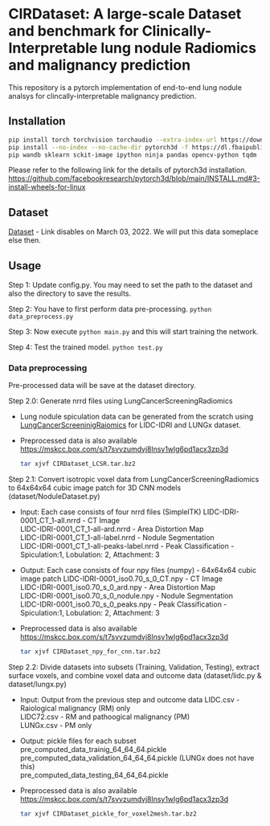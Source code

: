 # CIRDataset: A large-scale Dataset and benchmark for Clinically-Interpretable lung nodule Radiomics and malignancy prediction

This repository is a pytorch implementation of end-to-end lung nodule analsys for clincally-interpretable malignancy prediction.

## Installation
```bash
pip install torch torchvision torchaudio --extra-index-url https://download.pytorch.org/whl/cu113
pip install --no-index --no-cache-dir pytorch3d -f https://dl.fbaipublicfiles.com/pytorch3d/packaging/wheels/py38_cu113_pyt1110/download.html
pip wandb sklearn sckit-image ipython ninja pandas opencv-python tqdm
```
Please refer to the following link for the details of pytorch3d installation.
https://github.com/facebookresearch/pytorch3d/blob/main/INSTALL.md#3-install-wheels-for-linux

## Dataset
[Dataset](https://mskcc.ent.box.com/s/w9n5ypo48pq3h5lkxwva5vlnwmxzbc05) - Link disables on March 03, 2022. We will put this data someplace else then.



## Usage
Step 1: Update config.py. You may need to set the path to the dataset and also the directory to save the results.

Step 2: You have to first perform data pre-processing. `python data_preprocess.py`

Step 3: Now execute `python main.py` and this will start training the network.

Step 4: Test the trained model. `python test.py`

### Data preprocessing
Pre-processed data will be save at the dataset directory.

Step 2.0: Generate nrrd files using LungCancerScreeningRadiomics
- Lung nodule spiculation data can be generated from the scratch using  [LungCancerScreeninigRaiomics](https://github.com/taznux/LungCancerScreeningRadiomics) for LIDC-IDRI and LUNGx dataset.  

- Preprocessed data is also available
https://mskcc.box.com/s/t7svvzumdvj8lnsy1wlg6pd1acx3zp3d  
    ```bash
    tar xjvf CIRDataset_LCSR.tar.bz2
    ```

Step 2.1: Convert isotropic voxel data from LungCancerScreeningRadiomics to 64x64x64 cubic image patch for 3D CNN models (dataset/NoduleDataset.py)
- Input: Each case consists of four nrrd files (SimpleITK)
    LIDC-IDRI-0001_CT_1-all.nrrd                - CT Image  
    LIDC-IDRI-0001_CT_1-all-ard.nrrd            - Area Distortion Map  
    LIDC-IDRI-0001_CT_1-all-label.nrrd          - Nodule Segmentation  
    LIDC-IDRI-0001_CT_1-all-peaks-label.nrrd    - Peak Classification - Spiculation:1, Lobulation: 2, Attachment: 3  
- Output: Each case consists of four npy files (numpy) - 64x64x64 cubic image patch
    LIDC-IDRI-0001_iso0.70_s_0_CT.npy           - CT Image  
    LIDC-IDRI-0001_iso0.70_s_0_ard.npy          - Area Distortion Map  
    LIDC-IDRI-0001_iso0.70_s_0_nodule.npy       - Nodule Segmentation  
    LIDC-IDRI-0001_iso0.70_s_0_peaks.npy        - Peak Classification - Spiculation:1, Lobulation: 2, Attachment: 3  

- Preprocessed data is also available
https://mskcc.box.com/s/t7svvzumdvj8lnsy1wlg6pd1acx3zp3d  
    ```bash
    tar xjvf CIRDataset_npy_for_cnn.tar.bz2
    ```
  
Step 2.2: Divide datasets into subsets (Training, Validation, Testing), extract surface voxels, and combine voxel data and outcome data (dataset/lidc.py & dataset/lungx.py)
- Input: Output from the previous step and outcome data
  LIDC.csv - Raiological malignancy (RM) only  
  LIDC72.csv - RM and pathoogical malignancy (PM)  
  LUNGx.csv - PM only  
- Output: pickle files for each subset
  pre_computed_data_trainig_64_64_64.pickle  
  pre_computed_data_validation_64_64_64.pickle (LUNGx does not have this)  
  pre_computed_data_testing_64_64_64.pickle  

- Preprocessed data is also available
https://mskcc.box.com/s/t7svvzumdvj8lnsy1wlg6pd1acx3zp3d  
    ```bash
    tar xjvf CIRDataset_pickle_for_voxel2mesh.tar.bz2
    ```

